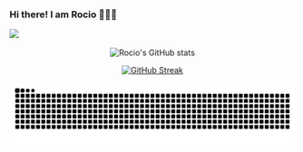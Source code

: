 ### Hi there! I am Rocio 👋👩‍💻

![](https://komarev.com/ghpvc/?username=RocioSulca&color=ff69b4&style=plastic&label=PROFILE+VIEWS)

<div align="center">
  
![Rocio's GitHub stats](https://github-readme-stats.vercel.app/api?username=RocioSulca&show_icons=true&theme=gruvbox)



[![GitHub Streak](https://github-readme-streak-stats.herokuapp.com?user=RocioSulca&theme=dark&date_format=M%20j%5B%2C%20Y%5D)](https://git.io/streak-stats)

![Snake Github](github-user-contribution-rocio.svg)
</div>
<!--
**RocioSulca/RocioSulca** is a ✨ _special_ ✨ repository because its `README.md` (this file) appears on your GitHub profile.

Here are some ideas to get you started:

- 🔭 I’m currently studying at Laboratoria
- 🌱 I’m currently learning JS, Node and React
- 👯 I’m looking to collaborate on ...
- 🤔 I’m looking for help with ...
- 💬 Ask me about ...
- 📫 How to reach me: ...
- 😄 Pronouns: ...
- ⚡ Fun fact: ...

I'm a Front-end Developer Junior. I'm passionate about the tech world which constantly seeks to update knowledge in technological innovation. I really want to learn and make projects where I can design and resolve problems with code.

Tools

<img alt="JavaScript" src="https://img.shields.io/badge/-JavaScript-e0c050?style=flat-square&logo=javascript&logoColor=white" />
<img alt="Git" src="https://img.shields.io/badge/-Git-F05032?style=flat-square&logo=git&logoColor=white" />
<img alt="React" src="https://img.shields.io/badge/React-%2320232a.svg?style=flat-square&logo=React&logoColor=%2361DAFB"/>
<img alt="Nodejs" src="https://img.shields.io/badge/-Nodejs-43853d?style=flat-square&logo=node.js&logoColor=white" />
<img alt="VSCode" src="https://img.shields.io/badge/-Code-1073C9?style=flat-square&logo=visual%20studio%20code&logoColor=white" />
<img alt="Figma" src="https://img.shields.io/badge/-Figma-eb7039?style=flat-square&logo=figma&logoColor=white" />
<img alt="Eslint" src="https://img.shields.io/badge/-ESLint-595fba?style=flat-square&logo=eslint&logoColor=white" />

*How to reach me *

<p align="center">
<a href="https://www.linkedin.com/in/rocio-sulca-zuloaga-a15179145/" target="_blank">
    <img src="https://www.vectorlogo.zone/logos/linkedin/linkedin-icon.svg" height="30" width="30">
  </a>
  
  <a href="https://www.instagram.com/sgcm14/" target="_blank">
    <img  src="https://www.vectorlogo.zone/logos/instagram/instagram-icon.svg" height="30" width="30">
  </a>
  
  <a href="https://www.facebook.com/sgcm14" target="_blank">
    <img src="https://www.vectorlogo.zone/logos/facebook/facebook-icon.svg" height="30" width="30">
  </a>
  
  <a href="mailto:pamela.rupay31@gmail.com?subject=Hello%20Pamela,%20From%20Github">
    <img src="https://www.vectorlogo.zone/logos/gmail/gmail-icon.svg" height="30" width="30">
</a>

<a href="mailto:rociosulca.z@gmail.com?subject=Hello%20Rocio,%20From%20Github">
    <img src="https://www.vectorlogo.zone/logos/gmail/gmail-icon.svg" height="30" width="30">
</a>
<p>
-->
